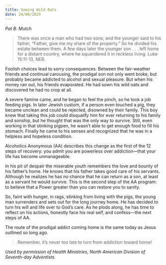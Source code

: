 ```yaml
---
title: Sowing Wild Oats
date: 24/08/2025
---
```


_Pat B. Mutch_

> <p></p>
> There was once a man who had two sons; and the younger said to his father, “Father, give me my share of the property.” So he divided his estate between them. A few days later the younger son . . . left home for a distant country, where he squandered it in reckless living. Luke 15:11-13, NEB.

Foolish choices lead to sorry consequences. Between the fair-weather friends and continual carousing, the prodigal son not only went broke, but probably became addicted to alcohol and sexual pleasure. But when his money ran out, his friends evaporated. He had sown his wild oats and discovered he had no crop at all.

A severe famine came, and he began to feel the pinch, so he took a job feeding pigs. In later Jewish custom, if a person even touched a pig, they became unclean and could be rejected, disowned by their family. This boy knew that taking this job could disqualify him for ever returning to his family and sonship, but he thought that was the only way to survive. Still, even working in that stinking pigpen, he wasn’t able to get enough food to fill his stomach. Finally he came to his senses and recognized that he was in a helpless and hopeless condition.

Alcoholics Anonymous (AA) describes this change as the first of the 12 steps of recovery: you admit you are powerless over addiction—that your life has become unmanageable.

In his pit of despair the miserable youth remembers the love and bounty of his father’s home. He knows that his father takes good care of his servants. Although he realizes he has no chance that he can return as a son, at least as a servant he would survive. This is the second step of the AA program: to believe that a Power greater than you can restore you to sanity.

So, faint with hunger, in rags, stinking from living with the pigs, the young man surrenders and sets out for the long journey home. He has decided to turn his will and life over to God’s care. As he plods along, he has time to reflect on his actions, honestly face his real self, and confess—the next steps of AA.

The route of the prodigal addict coming home is the same today as Jesus outlined so long ago.

> <callout></callout>
> Remember, it’s never too late to turn from addiction toward home!

_Used by permission of Health Ministries, North American Division of Seventh-day Adventists._